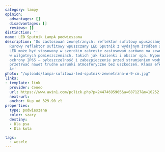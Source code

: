 ```yaml
---
category: lampy
opinion:
  advantages: []
  disadvantages: []
  reviews: []
distinction: ''
name: LED Sputnik LampA podwieszana
description: 'Do zastosowań zewnętrznych: reflektor sufitowy wpuszczany LED Sputnik
  Rurowy reflektor sufitowy wpuszczany LED Sputnik z wydajnym źródłem światła COB
  LED może być stosowany w szerokim zakresie zastosowań zarówno na zewnątrz, jak i
  w wilgotnych pomieszczeniach, takich jak łazienki i obszar spa. Wyposażony w stopień
  ochrony IP65 – pyłoszczelność i zabezpieczenie przed strumieniem wody – pozwala
  przetrwać nawet trudne warunki atmosferyczne bez uszkodzeń. Klasa efektywności energetycznej:
  A+'
photo: "/uploads/lampa-sufitowa-led-sputnik-zewnetrzna-ø-9-cm.jpg"
links:
- template: link
  provider: Ceneo
  url: https://www.awin1.com/pclick.php?p=24474695905&a=687127&m=10252
  next-url:
  anchor: Kup od 329.90 zł
properties:
  type: podwieszana
  color: szary
  destiny:
  - Dla psa
  - Dla kota

tags:
  - wesele
---
```

